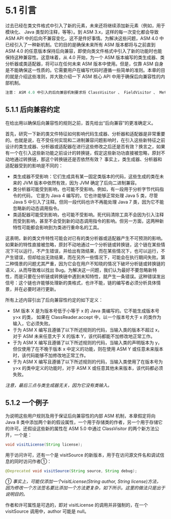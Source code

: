 # 5.1 引言

过去已经在类文件格式中引入了新的元素，未来还将继续添加新元素（例如，用于模块化、 Java 类型的注释，等等）。到 ASM 3.x，这样的每一次变化都会导致 ASM API 中的后向不兼容变化，这不是件好事情。为解决这些问题，ASM 4.0 中已经引入了一种新机制。它的目的是确保未来所有 ASM 版本都将与之前直到 ASM 4.0 的任意版本保持后向兼容，即使向类文件格式中引入了新的功能时也能保持这种兼容性。这意味着，从 4.0 开始，为一个 ASM 版本编写的类生成器、类分析器或类适配器，将可以在任何未来 ASM 版本中使用。但是，仅靠 ASM 自身是不能确保这一性质的。它需要用户在编写代码时遵循一些简单的准则。本章的目的就是介绍这些准则，并大致介绍一下 ASM 核心 API 中用于确保后向兼容性的内部机制。

```java
注意： ASM 4.0 中引入的后向兼容机制要求将 ClassVisitor 、 FieldVisitor 、 MethodVisitor 等由接口变为抽象类，具有一个以 ASM 版本为参数的构造器。如果你的代码是为 ASM 3.x 实现的，可以将其升级至 ASM 4.0：将代码分析器和适配器中的 implements 用 extends 替换， 并在它们的构造器中指定一个 ASM 版本。此外，ClassAdapter 和 MethodAdapter 还被合并到 ClassVisitor 和 MethodVisitor 中。要转换代码，只需用 ClassVisitor 代替 ClassAdapter，用 MethodVisitor 代替 MethodAdapter。另外，如果定义了自定义的 FieldAdapter 或  AnnotationAdapter 类 ， 现 在 可 以 用  FieldVisitor  和 AnnotationVisitor 代替它们。
```

## 5.1.1 后向兼容约定

在给出用以确保后向兼容性的规则之前，首先给出“后向兼容”的更准确定义。

首先，研究一下新的类文件特征如何影响代码生成器、分析器和适配器是非常重要的。也就是说，在不受任何实现和二进制兼容问题影响时，在引入这些新特征之前设计的类生成器、分析器或适配器在进行这些修改之后还是否有效？换言之，如果有一个在引入这些新功能之前设计的转换链，假定这些新功功直接被忽略，原封不动地通过转换链，那这个转换链还是否依然有效？ 事实上，类生成器、分析器和适配器受到的影响是不同的：

- 类生成器不受影响：它们生成具有某一固定类版本的代码，这些生成的类在未来的 JVM 版本中依然有效，因为 JVM 确定了后向二进制兼容。
- 类分析器可能受到影响，也可能不受影响。例如，有一段用于分析字节代码指令的代码， 它是为 Java 4 编写的，它也许能够正常处理 Java 5 类，尽管 Java 5 中引入了注释。但同一段代码也许不再能处理 Java 7 类，因为它不能忽略新的动态调用指令。
- 类适配器可能受到影响，也可能不受影响。死代码清除工具不会因为引入注释而受到影响，甚至不会受到新的动态调用指令的影响。但另一方面，这两种新特性可能都会影响到为类进行重命名的工具。

这表明，新的类文件特性可能会对已有的类分析器或适配器产生不可预测的影响。如果新的特性直接被忽略，原封不动地通过一个分析链或转换链，这个链在某些情况下可以运行，不产生错误，并给出有效结果，而在某些情况下，也可以运行，不产生错误，但却给出无效结果，而在另外一些情况下，可能会在执行期间失败。第二种情景的问题尤其严重，因为它会在用户不知晓的情况下破坏分析链或转换链的语义，从而导致难以找出 Bug。为解决这一问题，我们认为最好不要忽略新特性，而是只要在分析链或转换链中遇到未知特性，就产生一条错误。这种错误发出信号：这个链也许能够处理新的类格式，也许不能，链的编写者必须分析具体情景，并在必要时进行更新。

所有上述内容引出了后向兼容性约定的如下定义：

- SM 版本 X 是为版本号低于小等于 x 的 Java 类编写的。它不能生成版本号 y>x 的类， 如果在 ClassReader.accept 中，以一个版本号大于 x 的类作为输入，它必须失败。
- 于为 ASM X 编写且遵循了以下所述规则的代码，当输入类的版本不超过 x，对于 ASM 未来任意大于 X 的版本 Y，该代码都能不加修改地正常工作。
- 于为 ASM X 编写且遵循了以下所述规则的代码，当输入类的声明版本为 y，但仅使用了在不晚于版本 x 中定义的功能，则在使用 ASM Y 或任意未来版本时，该代码能够不加修改地正常工作。
- 于为 ASM X 编写且遵循了以下所述规则的代码，当输入类使用了在版本号为 y>x 的类中定义的功能时，对于 ASM X 或任意其他未来版本，该代码都必须失败。

*注意，最后三点与类生成器无关，因为它没有类输入。*

## 5.1.2 一个例子

为说明这些用户规则及用于保证后向兼容性的内部 ASM 机制，本章假定将向 Java 8 类中添加两个新的假设属性，一个用于存储类的作者，另一个用于存储它的许可。还假设这些新的属性在 ASM 5.0 中通过 ClassVisitor 的两个新方法公开，一个是：

```java
void visitLicense(String license);
```

用于访问许可，还有一个是 visitSource 的新版本，用于在访问源文件名和调试信息的同时访问作者①：

```java
@Deprecated void visitSource(String source, String debug);
```

*① 事实上，可能仅添加一个visitLicense(String author, String license)方法，因为修改一个方法签名要比添加一个方法更复杂，如下所示。这里的做法只是出于说明目的。*

作者和许可属性是可选的，即对 visitLicense 的调用并非强制的，在一个 visitSource 调用中，author 可能是 null。

